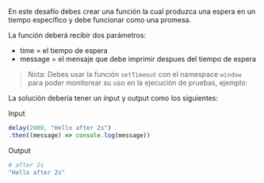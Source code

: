 En este desafío debes crear una función la cual produzca una espera en un tiempo específico y debe funcionar como una promesa.

La función deberá recibir dos parámetros:

- time = el tiempo de espera
- message = el mensaje que debe imprimir despues del tiempo de espera

> Nota: Debes usar la función `setTimeout` con el namespace `window` para poder monitorear su uso en la ejecución de pruebas, ejemplo:

La solución debería tener un input y output como los siguientes:

Input

```js
delay(2000, "Hello after 2s")
.then((message) => console.log(message))
```

Output

```bash
# after 2s
"Hello after 2s"
```
